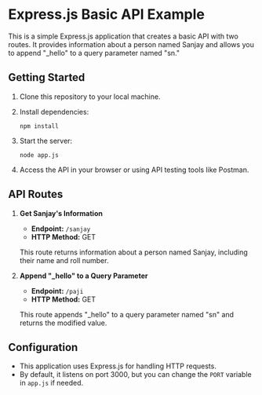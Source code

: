 # Express.js Basic API Example

This is a simple Express.js application that creates a basic API with two routes. It provides information about a person named Sanjay and allows you to append "_hello" to a query parameter named "sn."

## Getting Started

1. Clone this repository to your local machine.

2. Install dependencies:

   ```shell
   npm install
   ```

3. Start the server:

   ```shell
   node app.js
   ```

4. Access the API in your browser or using API testing tools like Postman.

## API Routes

1. **Get Sanjay's Information**

   - **Endpoint:** `/sanjay`
   - **HTTP Method:** GET

   This route returns information about a person named Sanjay, including their name and roll number.

2. **Append "_hello" to a Query Parameter**

   - **Endpoint:** `/paji`
   - **HTTP Method:** GET

   This route appends "_hello" to a query parameter named "sn" and returns the modified value.

## Configuration

- This application uses Express.js for handling HTTP requests.
- By default, it listens on port 3000, but you can change the `PORT` variable in `app.js` if needed.


